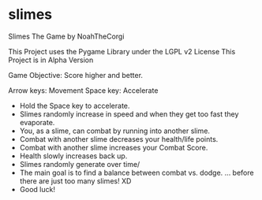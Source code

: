 # slimes
Slimes The Game by NoahTheCorgi

This Project uses the Pygame Library under the LGPL v2 License
This Project is in Alpha Version

Game Objective: Score higher and better.

Arrow keys: Movement
Space key: Accelerate

- Hold the Space key to accelerate.
- Slimes randomly increase in speed and when they get too fast they evaporate.
- You, as a slime, can combat by running into another slime.
- Combat with another slime decreases your health/life points.
- Combat with another slime increases your Combat Score.
- Health slowly increases back up.
- Slimes randomly generate over time/
- The main goal is to find a balance between combat vs. dodge.
    ... before there are just too many slimes! XD
- Good luck!

